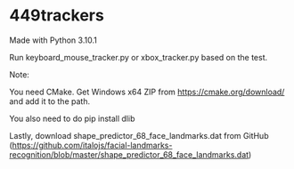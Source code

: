 # 449trackers

Made with Python 3.10.1

Run keyboard_mouse_tracker.py or xbox_tracker.py based on the test.

Note:

You need CMake. Get Windows x64 ZIP from https://cmake.org/download/ and add it to the path.

You also need to do pip install dlib

Lastly, download shape_predictor_68_face_landmarks.dat from GitHub (https://github.com/italojs/facial-landmarks-recognition/blob/master/shape_predictor_68_face_landmarks.dat)
